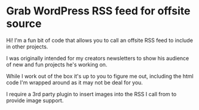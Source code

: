 # Grab WordPress RSS feed for offsite source

Hi! I'm a fun bit of code that allows you to call an offsite RSS feed to include in other projects.

I was originally intended for my creators newsletters to show his audience of new and fun projects he's working on.

While I work out of the box it's up to you to figure me out, including the html code I'm wrapped around as it may not be deal for you.

I require a 3rd party plugin to insert images into the RSS I call from to provide image support.
